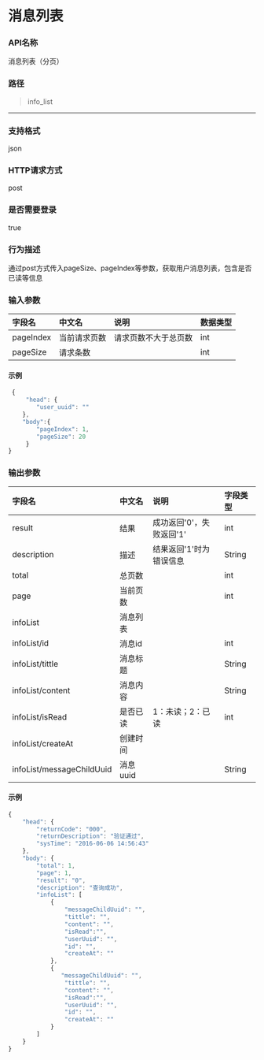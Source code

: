 # 消息列表

### **API名称**

消息列表（分页）

### **路径**

> info\_list

---

### **支持格式**

json

### **HTTP请求方式**

post

### **是否需要登录**

true

### **行为描述**

通过post方式传入pageSize、pageIndex等参数，获取用户消息列表，包含是否已读等信息

### **输入参数**

| 字段名 | 中文名 | 说明 | 数据类型 |
| :--- | :--- | :--- | :--- |
| pageIndex | 当前请求页数 | 请求页数不大于总页数 | int |
| pageSize | 请求条数 |  | int |

#### **示例**

```javascript
 {
     "head": {
        "user_uuid": ""
    },
    "body":{
        "pageIndex": 1,
        "pageSize": 20
     }
}
```

### **输出参数**

| 字段名 | 中文名 | 说明 | 字段类型 |
| :--- | :--- | :--- | :--- |
| result | 结果 | 成功返回'0'，失败返回'1' | int |
| description | 描述 | 结果返回'1'时为错误信息 | String |
| total | 总页数 |  | int |
| page | 当前页数 |  | int |
| infoList | 消息列表 |  |  |
| infoList/id | 消息id |  | int |
| infoList/tittle | 消息标题 |  | String |
| infoList/content | 消息内容 |  | String |
| infoList/isRead | 是否已读 | 1：未读；2：已读 | int |
| infoList/createAt | 创建时间 |  |  |
| infoList/messageChildUuid | 消息uuid |  | String |

#### **示例**

```javascript
{
    "head": {
        "returnCode": "000",
        "returnDescription": "验证通过",
        "sysTime": "2016-06-06 14:56:43"
    },
    "body": {
        "total": 1,
        "page": 1,
        "result": "0",
        "description": "查询成功",
        "infoList": [
            {
                "messageChildUuid": "",
                "tittle": "",
                "content": "",
                "isRead":"",
                "userUuid": "",
                "id": "",
                "createAt": ""
            },
            {
               "messageChildUuid": "",
                "tittle": "",
                "content": "",
                "isRead":"",
                "userUuid": "",
                "id": "",
                "createAt": ""
            }
        ]
    }
}
```



